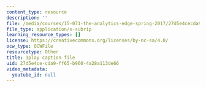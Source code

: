 ```yaml
---
content_type: resource
description: ''
file: /media/courses/15-071-the-analytics-edge-spring-2017/27d5e4cecda9ff65b9604a28a113de66_QDzTeo6n0Q8.srt
file_type: application/x-subrip
learning_resource_types: []
license: https://creativecommons.org/licenses/by-nc-sa/4.0/
ocw_type: OCWFile
resourcetype: Other
title: 3play caption file
uid: 27d5e4ce-cda9-ff65-b960-4a28a113de66
video_metadata:
  youtube_id: null
---
```

